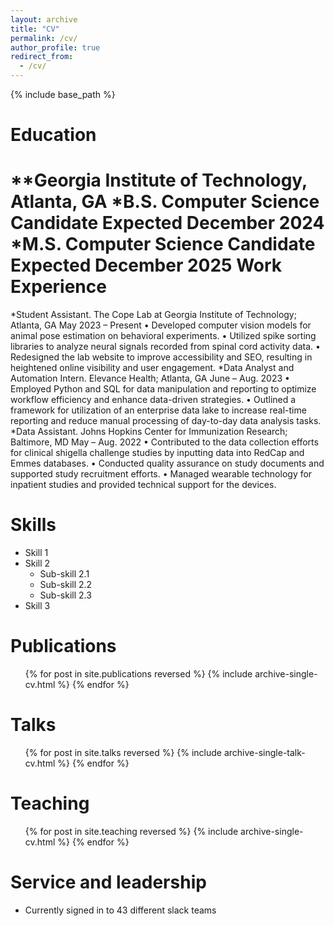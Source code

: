 ```yaml
---
layout: archive
title: "CV"
permalink: /cv/
author_profile: true
redirect_from:
  - /cv/
---
```


{% include base_path %}

Education
======
**Georgia Institute of Technology, Atlanta, GA 
*B.S. Computer Science Candidate Expected December 2024
*M.S. Computer Science Candidate Expected December 2025
Work Experience
======
*Student Assistant. The Cope Lab at Georgia Institute of Technology; Atlanta, GA May 2023 – Present
• Developed computer vision models for animal pose estimation on behavioral experiments.
• Utilized spike sorting libraries to analyze neural signals recorded from spinal cord activity data.
• Redesigned the lab website to improve accessibility and SEO, resulting in heightened online visibility and user
engagement.
*Data Analyst and Automation Intern. Elevance Health; Atlanta, GA June – Aug. 2023
• Employed Python and SQL for data manipulation and reporting to optimize workflow efficiency and enhance
data-driven strategies.
• Outlined a framework for utilization of an enterprise data lake to increase real-time reporting and reduce
manual processing of day-to-day data analysis tasks.
*Data Assistant. Johns Hopkins Center for Immunization Research; Baltimore, MD May – Aug. 2022
• Contributed to the data collection efforts for clinical shigella challenge studies by inputting data into RedCap
and Emmes databases.
• Conducted quality assurance on study documents and supported study recruitment efforts.
• Managed wearable technology for inpatient studies and provided technical support for the devices.

  
Skills
======
* Skill 1
* Skill 2
  * Sub-skill 2.1
  * Sub-skill 2.2
  * Sub-skill 2.3
* Skill 3

Publications
======
  <ul>{% for post in site.publications reversed %}
    {% include archive-single-cv.html %}
  {% endfor %}</ul>
  
Talks
======
  <ul>{% for post in site.talks reversed %}
    {% include archive-single-talk-cv.html  %}
  {% endfor %}</ul>
  
Teaching
======
  <ul>{% for post in site.teaching reversed %}
    {% include archive-single-cv.html %}
  {% endfor %}</ul>
  
Service and leadership
======
* Currently signed in to 43 different slack teams

